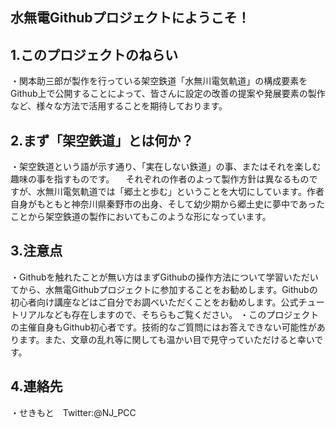 ## 水無電Githubプロジェクトにようこそ！
## 1.このプロジェクトのねらい
・関本助三郎が製作を行っている架空鉄道「水無川電気軌道」の構成要素をGithub上で公開することによって、皆さんに設定の改善の提案や発展要素の製作など、様々な方法で活用することを期待しております。
## 2.まず「架空鉄道」とは何か？
・架空鉄道という語が示す通り、「実在しない鉄道」の事、またはそれを楽しむ趣味の事を指すものです。
　それぞれの作者のよって製作方針は異なるものですが、水無川電気軌道では「郷土と歩む」ということを大切にしています。作者自身がもともと神奈川県秦野市の出身、そして幼少期から郷土史に夢中であったことから架空鉄道の製作においてもこのような形になっています。
## 3.注意点
・Githubを触れたことが無い方はまずGithubの操作方法について学習いただいてから、水無電Githubプロジェクトに参加することをお勧めします。Githubの初心者向け講座などはご自分でお調べいただくことをお勧めします。公式チュートリアルなども存在しますので、そちらもご覧ください。
・このプロジェクトの主催自身もGithub初心者です。技術的なご質問にはお答えできない可能性があります。また、文章の乱れ等に関しても温かい目で見守っていただけると幸いです。
## 4.連絡先
・せきもと　Twitter:@NJ_PCC
